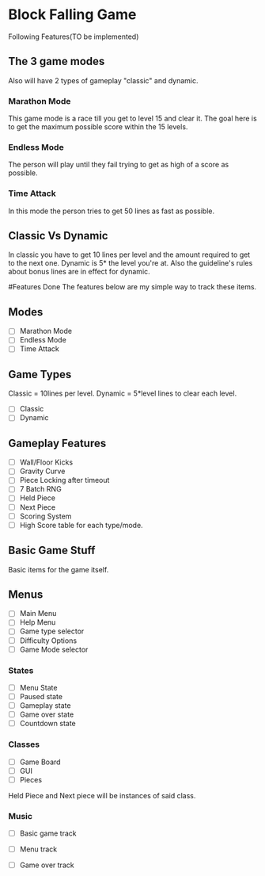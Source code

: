 # Block Falling Game
Following Features(TO be implemented)

## The 3 game modes
Also will have 2 types of gameplay "classic" and dynamic.

### Marathon Mode
This game mode is a race till you get to level 15 and clear it. The goal here is to get the maximum possible score within the 15 levels.

### Endless Mode
The person will play until they fail trying to get as high of a score as possible.

### Time Attack
In this mode the person tries to get 50 lines as fast as possible.

## Classic Vs Dynamic
In classic you have to get 10 lines per level and the amount required to get to the next one. Dynamic is 5* the level you're at. Also the guideline's rules about bonus lines are in effect for dynamic.

#Features Done
The features below are my simple way to track these items.

## Modes
- [ ] Marathon Mode
- [ ] Endless Mode
- [ ] Time Attack

## Game Types
Classic = 10lines per level. Dynamic = 5*level lines to clear each level.
-[ ] Classic
-[ ] Dynamic

## Gameplay Features
 -[ ] Wall/Floor Kicks
 -[ ] Gravity Curve
 -[ ] Piece Locking after timeout
 -[ ] 7 Batch RNG
 -[ ] Held Piece
 -[ ] Next Piece
 -[ ] Scoring System
 -[ ] High Score table for each type/mode.
 
 ## Basic Game Stuff
 Basic items for the game itself.
 
 ## Menus
 -[ ] Main Menu
 -[ ] Help Menu
 -[ ] Game type selector
 -[ ] Difficulty Options
 -[ ] Game Mode selector
 
 ### States
 -[ ] Menu State
 -[ ] Paused state
 -[ ] Gameplay state
 -[ ] Game over state
 -[ ] Countdown state
 
 ### Classes
 -[ ] Game Board
 -[ ] GUI
 -[ ] Pieces
 
 Held Piece and Next piece will be instances of said class.
 
 ### Music
 -[ ] Basic game track
 -[ ] Menu track
 -[ ] Game over track
 